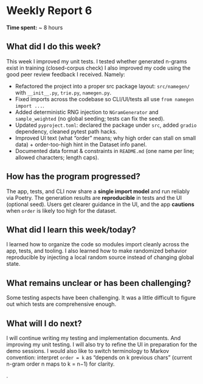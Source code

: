 # Weekly Report 6

**Time spent:** ~ 8 hours 

## What did I do this week?
This week I improved my unit tests. I tested whether generated n-grams exist in training (closed-corpus check) I also improved my code using the good peer review feedback I received. Namely:
- Refactored the project into a proper src package layout: `src/namegen/` with `__init__.py`, `trie.py`, `namegen.py`.
- Fixed imports across the codebase so CLI/UI/tests all use `from namegen import ...`.
- Added deterministic RNG injection to `NGramGenerator` and `sample_weighted` (no global seeding; tests can fix the seed).
- Updated `pyproject.toml`: declared the package under `src`, added `gradio` dependency, cleaned pytest path hacks.
- Improved UI text (what “order” means; why high order can stall on small data) + order-too-high hint in the Dataset info panel.
- Documented data format & constraints in `README.md` (one name per line; allowed characters; length caps).


## How has the program progressed?
The app, tests, and CLI now share a **single import model** and run reliably via Poetry. The generation results are **reproducible** in tests and the UI (optional seed). Users get clearer guidance in the UI, and the app **cautions** when `order` is likely too high for the dataset.

## What did I learn this week/today?
I learned how to organize the code so modules import cleanly across the app, tests, and tooling. I also learned how to make randomized behavior reproducible by injecting a local random source instead of changing global state.

## What remains unclear or has been challenging?
Some testing aspects have been challenging. It was a little difficult to figure out which tests are comprehensive enough.
 
## What will I do next?
I will continue writing my testing and implementation documents. And improving my unit testing. I will also try to refine the UI in preparation for the demo sessions. I would also like to switch terminology to Markov convention: interpret `order = k` as “depends on k previous chars” (current n-gram order n maps to k = n−1) for clarity.

.



